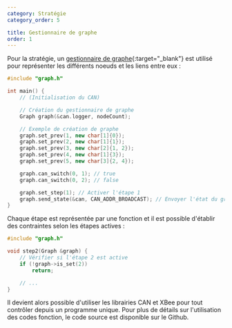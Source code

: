 ```yaml
---
category: Stratégie
category_order: 5

title: Gestionnaire de graphe
order: 1
---
```


Pour la stratégie, un [gestionnaire de graphe](https://github.com/RobotechNancy/Strategie){:target="_blank"} est utilisé pour représenter les différents noeuds et les liens entre eux :
```cpp
#include "graph.h"

int main() {
    // (Initialisation du CAN)

    // Création du gestionnaire de graphe
    Graph graph(&can.logger, nodeCount);

    // Exemple de création de graphe
    graph.set_prev(1, new char[1]{0});
    graph.set_prev(2, new char[1]{1});
    graph.set_prev(3, new char[2]{1, 2});
    graph.set_prev(4, new char[1]{3});
    graph.set_prev(5, new char[3]{2, 4});

    graph.can_switch(0, 1); // true
    graph.can_switch(0, 2); // false

    graph.set_step(1); // Activer l'étape 1
    graph.send_state(&can, CAN_ADDR_BROADCAST); // Envoyer l'état du graphe
}
```

Chaque étape est représentée par une fonction et il est possible d'établir des contraintes selon les étapes actives :
```cpp
#include "graph.h"

void step2(Graph &graph) {
    // Vérifier si l'étape 2 est active
    if (!graph->is_set(2))
        return;

    // ...
}
```

Il devient alors possible d'utiliser les librairies CAN et XBee pour tout contrôler depuis un programme unique.
Pour plus de détails sur l'utilisation des codes fonction, le code source est disponible sur le Github.
